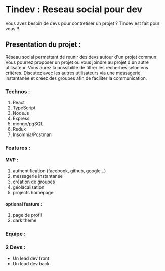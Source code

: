 # Tindev : Reseau social pour dev

Vous avez besoin de devs pour contretiser un projet ? Tindev est fait pour vous !!

## Presentation du projet :

Réseau social permettant de reunir des devs autour d'un projet commun.
Vous pourrez proposer un projet ou vous joindre au projet d'un autre utilisateur.
Vous aurez la possibilité de filtrer les recherhes selon vos critères.
Discutez avec les autres utilisateurs via une messagerie instantanée et créez des groupes afin de faciliter la communication.

### Technos :

1. React 
2. TypeScript
3. NodeJs
4. Express
5. mongo/pgSQL
6. Redux
7. Insomnia/Postman


### Features :

 #### MVP :
1. authentification (facebook, github, google...) 
2. messagerie instantanée
3. création de groupes
4. géolacalisation 
5. projects homepage

 #### optional feature :
1. page de profil  
2. dark theme


### Equipe :

### 2 Devs :
- Un lead dev front 
- Un lead dev back
